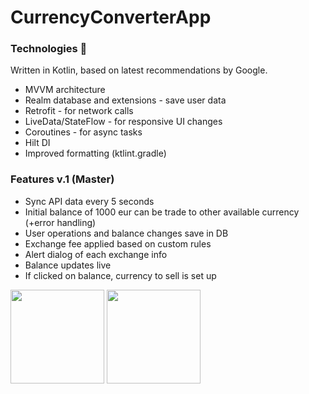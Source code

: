 # CurrencyConverterApp

### Technologies :rocket:
Written in Kotlin, based on latest recommendations by Google.
* MVVM architecture
* Realm database and extensions - save user data 
* Retrofit - for network calls
* LiveData/StateFlow - for responsive UI changes
* Coroutines - for async tasks
* Hilt DI
* Improved formatting (ktlint.gradle)

### Features v.1 (Master)
* Sync API data every 5 seconds
* Initial balance of 1000 eur can be trade to other available currency (+error handling)
* User operations and balance changes save in DB
* Exchange fee applied based on custom rules
* Alert dialog of each exchange info
* Balance updates live
* If clicked on balance, currency to sell is set up

<img width="150" src="https://user-images.githubusercontent.com/52376789/105857167-afbc2700-5ff2-11eb-8abc-8c3b9a2c32dd.png"> <img width="150" src="https://user-images.githubusercontent.com/52376789/105857161-ae8afa00-5ff2-11eb-93de-6c46da99446e.png">

